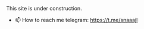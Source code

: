 This site is under construction.
- 📫 How to reach me telegram: https://t.me/snaaajl

<!---
snaaajl/snaaajl is a ✨ special ✨ repository because its `README.md` (this file) appears on your GitHub profile.
You can click the Preview link to take a look at your changes.
--->
